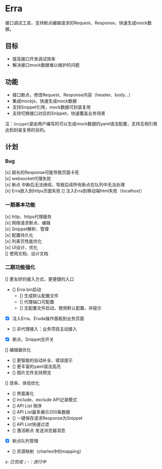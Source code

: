 # Erra

接口调试工具，支持断点编辑请求的Request、Response，快速生成mock数据。

## 目标
- 提高接口开发调试效率
- 解决接口mock数据难以维护的问题

## 功能
- 接口断点，修改Request、Response内容（header、body...）
- 集成mockjs，快速生成mock数据
- 支持Snippet引用，mock数据可封装复用
- 支持切换接口对应的Snippet，快速覆盖业务场景

注：`Snippet`是由用户编写的可以生成mock数据的yaml语法配置，支持互相引用达到封装复用的目的。

## 计划

### Bug
[x] 超长的Response可能导致页面卡死  
[x] websocket代理失败  
[x] 断点 中断后无法继续，导致后续所有断点在队列中无法处理  
[x] Erra嵌入到https页面失败
[] 注入Erra到移动端html失败（localhost）

### 一期基本功能
[x] http、https代理服务  
[x] 网络请求断点、编辑  
[x] Snippet解析、管理  
[x] 配置持久化  
[x] 列表页性能优化  
[x] UI设计、优化  
[] 使用文档、设计文档

### 二期功能强化
[] 更友好的接入方式，更便捷的入口  
  - [] Erra bin启动  
    - [] 生成默认配置文件  
    - [] 代理端口可配置
    - [] 无配置文件启动，使用默认配置，并提示   
  - [x] 注入Erra、Eruda操作面板到业务页面  
  - [] 非代理接入：业务项目主动接入  
  - [x] 断点、Snippet总开关  

[] 编辑器优化  
  - [] 更智能的自动补全、错误提示  
  - [] 更丰富的yaml语法高亮  
  - [] 图片文件支持预览  

[] 效率、体验优化  
  - [] 界面美化  
  - [] include、exclude API记录模式  
  - [] API List 倒序  
  - [] API List最多展示200条数据  
  - [] 一键保存请求Response为Snippet  
  - [] API List快速过滤  
  - [] 激活断点 发送浏览器消息  
  - [x] 断点队列管理  
  - [] 资源映射（charles中的mapping）  


*x: 已完成；-：进行中*